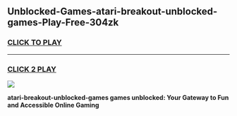 
## Unblocked-Games-atari-breakout-unblocked-games-Play-Free-304zk
<h3>
<a href="https://premium76.site?title=atari-breakout-unblocked-games&ref=18A1">CLICK TO PLAY</a></h3>
<hr>

<h3>
<a href="https://premium76.site?title=atari-breakout-unblocked-games&ref=18A1">CLICK 2 PLAY</a>
  
</h3>

<a href="https://premium76.site?title=atari-breakout-unblocked-games&ref=18A1"><img src="https://clearcache.store/games.png"></a>


**atari-breakout-unblocked-games games unblocked: Your Gateway to Fun and Accessible Online Gaming**
